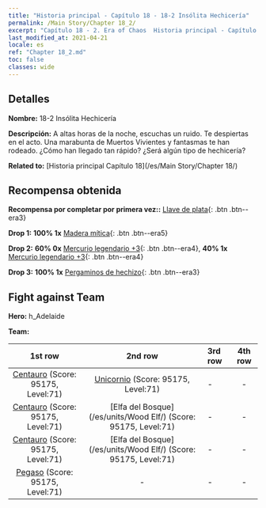 ```yaml
---
title: "Historia principal - Capítulo 18 - 18-2 Insólita Hechicería"
permalink: /Main Story/Chapter 18_2/
excerpt: "Capítulo 18 - 2. Era of Chaos  Historia principal - Capítulo 18_2. 18-2 Insólita Hechicería"
last_modified_at: 2021-04-21
locale: es
ref: "Chapter 18_2.md"
toc: false
classes: wide
---
```


## Detalles

 **Nombre:** 18-2 Insólita Hechicería

 **Descripción:** A altas horas de la noche, escuchas un ruido. Te despiertas en el acto. Una marabunta de Muertos Vivientes y fantasmas te han rodeado. ¿Cómo han llegado tan rápido? ¿Será algún tipo de hechicería?

 **Related to:** [Historia principal Capítulo 18](/es/Main Story/Chapter 18/)

## Recompensa obtenida

 **Recompensa por completar por primera vez::** [Llave de plata](/es/Items/con_693/){: .btn .btn--era3}

 **Drop 1:** **100% 1x** [Madera mítica](/es/Items/mat_62/){: .btn .btn--era5}

 **Drop 2:** **60% 0x** [Mercurio legendario +3](/es/Items/mat_56/){: .btn .btn--era4}, **40% 1x** [Mercurio legendario +3](/es/Items/mat_56/){: .btn .btn--era4}

 **Drop 3:** **100% 1x** [Pergaminos de hechizo](/es/Items/con_694/){: .btn .btn--era3}


## Fight against Team
 **Hero:** h_Adelaide

 **Team:**


  | 1st row | 2nd row | 3rd row | 4th row |
  |:----:|:----:|:----|:----:|
  | [Centauro](/es/units/Centaur/) (Score: 95175, Level:71)  | [Unicornio](/es/units/Unicorn/) (Score: 95175, Level:71)  | - | - |
  | [Centauro](/es/units/Centaur/) (Score: 95175, Level:71)  | [Elfa del Bosque](/es/units/Wood Elf/) (Score: 95175, Level:71)  | - | - |
  | [Centauro](/es/units/Centaur/) (Score: 95175, Level:71)  | [Elfa del Bosque](/es/units/Wood Elf/) (Score: 95175, Level:71)  | - | - |
  | [Pegaso](/es/units/Pegasus/) (Score: 95175, Level:71)  | - | - | - |


